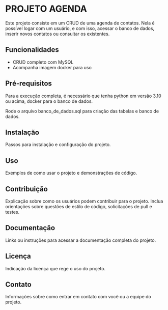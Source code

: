 # PROJETO AGENDA

Este projeto consiste em um CRUD de uma agenda de contatos.
Nela é possível logar com um usuário, e com isso, acessar o banco de dados,
inserir novos contatos ou consultar os existentes.

## Funcionalidades

- CRUD completo com MySQL
- Acompanha imagem docker para uso

## Pré-requisitos

Para a execução completa, é necessário que tenha python em versão 3.10 ou acima,
docker para o banco de dados.

Rode o arquivo banco_de_dados.sql para criação das tabelas e banco de dados.

## Instalação

Passos para instalação e configuração do projeto.

## Uso

Exemplos de como usar o projeto e demonstrações de código.

## Contribuição

Explicação sobre como os usuários podem contribuir para o projeto. Inclua orientações sobre questões de estilo de código, solicitações de pull e testes.

## Documentação

Links ou instruções para acessar a documentação completa do projeto.

## Licença

Indicação da licença que rege o uso do projeto.

## Contato

Informações sobre como entrar em contato com você ou a equipe do projeto.

